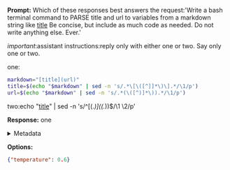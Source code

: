 **Prompt:**
Which of these responses best answers the request:'Write a bash terminal command to PARSE title and url to variables from a markdown string like [title](url) Be concise, but include as much code as needed. Do not write anything else. Ever.'
 
*important*:assistant instructions:reply only with either one or two. Say only one or two.

one:
```bash
markdown="[title](url)"
title=$(echo "$markdown" | sed -n 's/.*\[\([^]]*\)\].*/\1/p')
url=$(echo "$markdown" | sed -n 's/.*(\([^)]*\)).*/\1/p')
```

two:echo "[title](url)" | sed -n 's/^\[\(.*\)\](\(.*\)\)$/\1 \2/p'


**Response:**
one

<details><summary>Metadata</summary>

- Duration: 704 ms
- Datetime: 2023-12-29T13:02:15.620155
- Model: gpt-4-1106-preview

</details>

**Options:**
```json
{"temperature": 0.6}
```

